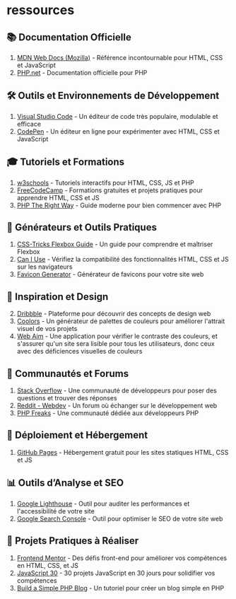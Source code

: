 # ressources

## 📚 Documentation Officielle

1. [MDN Web Docs (Mozilla)](https://developer.mozilla.org/) - Référence incontournable pour HTML, CSS et JavaScript
2. [PHP.net](https://www.php.net/docs.php) - Documentation officielle pour PHP

## 🛠️ Outils et Environnements de Développement

1. [Visual Studio Code](https://code.visualstudio.com/) - Un éditeur de code très populaire, modulable et efficace
2. [CodePen](https://codepen.io/) - Un éditeur en ligne pour expérimenter avec HTML, CSS et JavaScript

## 🎓 Tutoriels et Formations

1. [w3schools](https://www.w3schools.com/) - Tutoriels interactifs pour HTML, CSS, JS et PHP
2. [FreeCodeCamp](https://www.freecodecamp.org/) - Formations gratuites et projets pratiques pour apprendre HTML, CSS et JS
3. [PHP The Right Way](https://phptherightway.com/) - Guide moderne pour bien commencer avec PHP

## 🔧 Générateurs et Outils Pratiques

1. [CSS-Tricks Flexbox Guide](https://css-tricks.com/snippets/css/a-guide-to-flexbox/) - Un guide pour comprendre et maîtriser Flexbox
2. [Can I Use](https://caniuse.com/) - Vérifiez la compatibilité des fonctionnalités HTML, CSS et JS sur les navigateurs
3. [Favicon Generator](https://realfavicongenerator.net/) - Générateur de favicons pour votre site web

## 🎨 Inspiration et Design

2. [Dribbble](https://dribbble.com/) - Plateforme pour découvrir des concepts de design web
3. [Coolors](https://coolors.co/) - Un générateur de palettes de couleurs pour améliorer l'attrait visuel de vos projets
4. [Web Aim](https://webaim.org/resources/contrastchecker/) - Une application pour vérifier le contraste des couleurs, et s'assurer qu'un site sera lisible pour tous les utilisateurs, donc ceux avec des déficiences visuelles de couleurs

## 💬 Communautés et Forums

1. [Stack Overflow](https://stackoverflow.com/) - Une communauté de développeurs pour poser des questions et trouver des réponses
2. [Reddit - Webdev](https://www.reddit.com/r/webdev/) - Un forum où échanger sur le développement web
3. [PHP Freaks](https://www.phpfreaks.com/) - Une communauté dédiée aux développeurs PHP

## 🚀 Déploiement et Hébergement

1. [GitHub Pages](https://pages.github.com/) - Hébergement gratuit pour les sites statiques HTML, CSS et JS

## 📊 Outils d’Analyse et SEO

1. [Google Lighthouse](https://developers.google.com/web/tools/lighthouse) - Outil pour auditer les performances et l'accessibilité de votre site
2. [Google Search Console](https://search.google.com/search-console/) - Outil pour optimiser le SEO de votre site web

## 📅 Projets Pratiques à Réaliser

1. [Frontend Mentor](https://www.frontendmentor.io/) - Des défis front-end pour améliorer vos compétences en HTML, CSS, et JS
2. [JavaScript 30](https://javascript30.com/) - 30 projets JavaScript en 30 jours pour solidifier vos compétences
3. [Build a Simple PHP Blog](https://code.tutsplus.com/tutorials/how-to-create-a-simple-php-blog--cms-32574) - Un tutoriel pour créer un blog simple en PHP
